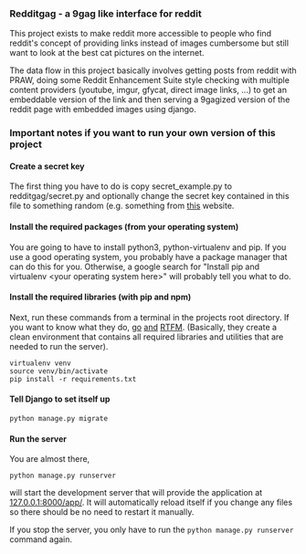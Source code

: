 ### Redditgag - a 9gag like interface for reddit

This project exists to make reddit more accessible to people who find reddit's
concept of providing links instead of images cumbersome but still want to look
at the best cat pictures on the internet.

The data flow in this project basically involves getting posts from reddit with
PRAW, doing some Reddit Enhancement Suite style checking with multiple content
providers (youtube, imgur, gfycat, direct image links, ...) to get an embeddable
version of the link and then serving a 9gagized version of the reddit page with
embedded images using django.

### Important notes if you want to run your own version of this project

#### Create a secret key

The first thing you have to do is copy secret\_example.py to redditgag/secret.py
and optionally change the secret key contained in this file to something random
(e.g. something from
[this](http://www.miniwebtool.com/django-secret-key-generator/) website.

#### Install the required packages (from your operating system)

You are going to have to install python3, python-virtualenv and pip. If you use
a good operating system, you probably have a package manager that can do this
for you.  Otherwise, a google search for "Install pip and virtualenv \<your
operating system here\>" will probably tell you what to do.

#### Install the required libraries (with pip and npm)

Next, run these commands from a terminal in the projects root directory. If you
want to know what they do, [go](https://pip.pypa.io/en/stable/)
[and](https://virtualenv.pypa.io/en/stable/)
[RTFM](https://ekalinin.github.io/nodeenv/). (Basically, they create a clean
environment that contains all required libraries and utilities that are needed
to run the server).

    virtualenv venv
    source venv/bin/activate
    pip install -r requirements.txt

#### Tell Django to set itself up

    python manage.py migrate

#### Run the server

You are almost there,

    python manage.py runserver

will start the development server that will provide the application at
[127.0.0.1:8000/app/](http://127.0.0.1:8000/app/). It will automatically reload
itself if you change any files so there should be no need to restart it
manually.

If you stop the server, you only have to run the `python manage.py runserver` command again.
